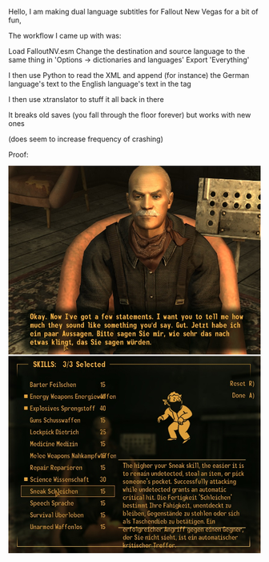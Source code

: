 Hello, I am making dual language subtitles for Fallout New Vegas for a bit of fun,

The workflow I came up with was:

Load FalloutNV.esm
Change the destination and source language to the same thing in 'Options -> dictionaries and languages'
Export 'Everything'

I then use Python to read the XML and append (for instance) the German language's text to the English language's text in the <Dest> tag

I then use xtranslator to stuff it all back in there

It breaks old saves (you fall through the floor forever) but works with new ones

(does seem to increase frequency of crashing)

Proof:

![conversation listen picture](imgs/doc_start.jpg "Listening to someone")
![skills picture](imgs/skills.jpg "Skills selection menu")
